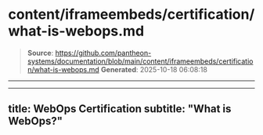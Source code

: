 # content/iframeembeds/certification/what-is-webops.md

> **Source**: https://github.com/pantheon-systems/documentation/blob/main/content/iframeembeds/certification/what-is-webops.md
> **Generated**: 2025-10-18 06:08:18

---

---
title: WebOps Certification
subtitle: "What is WebOps?"
---

<Partial file="certification-guide/what-is-webops.md" />
